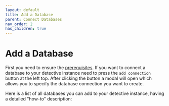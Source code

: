 ```yaml
---
layout: default
title: Add a Database
parent: Connect Databases
nav_order: 2
has_children: true
---
```


# Add a Database
First you need to ensure the [prerequisites](../subscription.md). 
If you want to connect a database to your detective instance need to press the `add connection` button at the left top.
After clicking the button a modal will open which allows you to specify the database connection you want to create.

Here is a list of all databases you can add to your detective instance, having a detailed "how-to" description:

